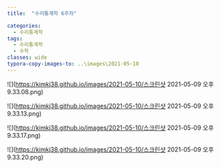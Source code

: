 ```yaml
---
title:  "수리통계학 6주차"

categories:
  - 수리통계학
tags:
  - 수리통계학
  - 수학
classes: wide
typora-copy-images-to: ..\images\2021-05-10
---
```


![](https://kimkj38.github.io/images/2021-05-10/스크린샷 2021-05-09 오후 9.33.08.png)

![](https://kimkj38.github.io/images/2021-05-10/스크린샷 2021-05-09 오후 9.33.13.png)

![](https://kimkj38.github.io/images/2021-05-10/스크린샷 2021-05-09 오후 9.33.17.png)

![](https://kimkj38.github.io/images/2021-05-10/스크린샷 2021-05-09 오후 9.33.20.png)
